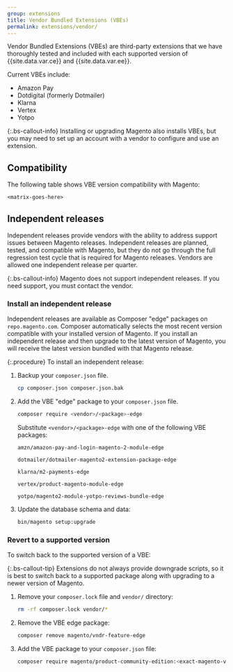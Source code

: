 ```yaml
---
group: extensions
title: Vendor Bundled Extensions (VBEs)
permalink: extensions/vendor/
---
```


Vendor Bundled Extensions (VBEs) are third-party extensions that we have thoroughly tested and included with each supported version of {{site.data.var.ce}} and {{site.data.var.ee}}.

Current VBEs include:

-  Amazon Pay
-  Dotdigital (formerly Dotmailer)
-  Klarna
-  Vertex
-  Yotpo

{:.bs-callout-info}
Installing or upgrading Magento also installs VBEs, but you may need to set up an account with a vendor to configure and use an extension.

## Compatibility

The following table shows VBE version compatibility with Magento:

```text
<matrix-goes-here>
```

## Independent releases

Independent releases provide vendors with the ability to address support issues between Magento releases. Independent releases are planned, tested, and compatible with Magento, but they do not go through the full regression test cycle that is required for Magento releases. Vendors are allowed one independent release per quarter.

{:.bs-callout-info}
Magento does not support independent releases. If you need support, you must contact the vendor.

### Install an independent release

Independent releases are available as Composer "edge" packages on `repo.magento.com`. Composer automatically selects the most recent version compatible with your installed version of Magento. If you install an independent release and then upgrade to the latest version of Magento, you will receive the latest version bundled with that Magento release.

{:.procedure}
To install an independent release:

1. Backup your `composer.json` file.

   ```bash
   cp composer.json composer.json.bak
   ```

1. Add the VBE "edge" package to your `composer.json` file.

   ```bash
   composer require <vendor>/<package>-edge
   ```

   Substitute `<vendor>/<package>-edge` with one of the following VBE packages:

   ```text
   amzn/amazon-pay-and-login-magento-2-module-edge
   ```

   ```text
   dotmailer/dotmailer-magento2-extension-package-edge
   ```

   ```text
   klarna/m2-payments-edge
   ```

   ```text
   vertex/product-magento-module-edge
   ```

   ```text
   yotpo/magento2-module-yotpo-reviews-bundle-edge
   ```

1. Update the database schema and data:

   ```bash
   bin/magento setup:upgrade
   ```

### Revert to a supported version

To switch back to the supported version of a VBE:

{:.bs-callout-tip}
Extensions do not always provide downgrade scripts, so it is best to switch back to a supported package along with upgrading to a newer version of Magento.

1. Remove your `composer.lock` file and `vendor/` directory:

   ```bash
   rm -rf composer.lock vendor/*
   ```

1. Remove the VBE edge package:

   ```bash
   composer remove magento/vndr-feature-edge
   ```

1. Add the VBE package to your `composer.json` file:

   ```bash
   composer require magento/product-community-edition:<exact-magento-version>
   ```
